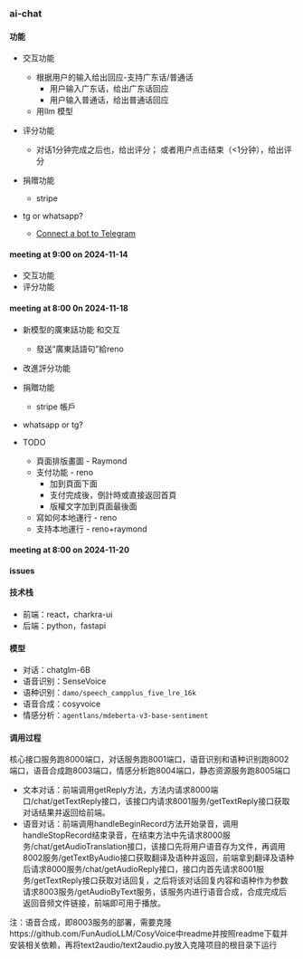 ### ai-chat

#### 功能

* 交互功能
  - 根据用户的输入给出回应-支持广东话/普通话
      - 用户输入广东话，给出广东话回应
      - 用户输入普通话，给出普通话回应
  - 用llm 模型
    
* 评分功能
  - 对话1分钟完成之后也，给出评分； 或者用户点击结束（<1分钟），给出评分
    
* 捐赠功能
  - stripe
 
* tg or whatsapp?
  - [Connect a bot to Telegram](https://learn.microsoft.com/en-us/azure/bot-service/bot-service-channel-connect-telegram?view=azure-bot-service-4.0)

#### meeting at 9:00 on 2024-11-14
* 交互功能
* 评分功能

#### meeting at 8:00 0n 2024-11-18
* 新模型的廣東話功能 和交互
  - 發送“廣東話語句”給reno
* 改進評分功能
* 捐贈功能
  - stripe 帳戶
  
* whatsapp or tg?
* TODO
  - 頁面排版畫圖 - Raymond
  - 支付功能 - reno
    + 加到頁面下面
    + 支付完成後，倒計時或直接返回首頁
    + 版權文字加到頁面最後面
  - 寫如何本地運行 - reno
  - 支持本地運行 - reno+raymond

#### meeting at 8:00 on 2024-11-20
  
#### issues

#### 技术栈

* 前端：react，charkra-ui
* 后端：python，fastapi

#### 模型

* 对话：chatglm-6B
* 语音识别：SenseVoice
* 语种识别：`damo/speech_campplus_five_lre_16k`
* 语音合成：cosyvoice
* 情感分析：`agentlans/mdeberta-v3-base-sentiment`

#### 调用过程

核心接口服务跑8000端口，对话服务跑8001端口，语音识别和语种识别跑8002端口，语音合成跑8003端口，情感分析跑8004端口，静态资源服务跑8005端口

* 文本对话：前端调用getReply方法，方法内请求8000端口/chat/getTextReply接口，该接口内请求8001服务/getTextReply接口获取对话结果并返回给前端。
* 语音对话：前端调用handleBeginRecord方法开始录音，调用handleStopRecord结束录音，在结束方法中先请求8000服务/chat/getAudioTranslation接口，该接口先将用户语音存为文件，再调用8002服务/getTextByAudio接口获取翻译及语种并返回，前端拿到翻译及语种后请求8000服务/chat/getAudioReply接口，接口内首先请求8001服务/getTextReply接口获取对话回复，之后将该对话回复内容和语种作为参数请求8003服务/getAudioByText服务，该服务内进行语音合成，合成完成后返回音频文件链接，前端即可用于播放。

注：语音合成，即8003服务的部署，需要克隆https://github.com/FunAudioLLM/CosyVoice中readme并按照readme下载并安装相关依赖，再将text2audio/text2audio.py放入克隆项目的根目录下运行
